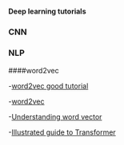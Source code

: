 #### Deep learning tutorials

### CNN

### NLP

####word2vec

-[word2vec good tutorial](https://www.youtube.com/watch?v=LSS_bos_TPI&list=PLRqwX-V7Uu6aQ0oh9nH8c6U1j9gCg-GdF&index=1)

-[word2vec](https://www.youtube.com/watch?v=pO_6Jk0QtKw)

-[Understanding word vector](https://gist.github.com/aparrish/2f562e3737544cf29aaf1af30362f469)

-[Illustrated guide to Transformer](https://www.youtube.com/watch?v=4Bdc55j80l8)
